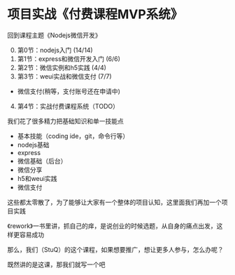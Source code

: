 # 项目实战《付费课程MVP系统》

回到课程主题《Nodejs微信开发》

0. 第0节：nodejs入门 (14/14)
1. 第1节：express和微信开发入门 (6/6)
2. 第2节：微信实例和h5实践 (4/4)
3. 第3节：weui实战和微信支付 (7/7)
  - 微信支付(稍等，支付账号还在申请中)
4. 第4节：实战付费课程系统（TODO）

我们花了很多精力把基础知识和单一技能点

- 基本技能（coding ide，git，命令行等）
- nodejs基础
- express
- 微信基础（后台）
- 微信分享
- h5和weui实践
- 微信支付

这些都太零散了，为了能够让大家有一个整体的项目认知，这里面我们再加一个项目实践

《rework》一书里讲，抓自己的痒，是说创业的时候选题，从自身的痛点出发，这样更容易成功

那么，我们（StuQ）的这个课程，如果想要推广，想让更多人参与，怎么办呢？

既然讲的是这课，那我们就写一个吧
